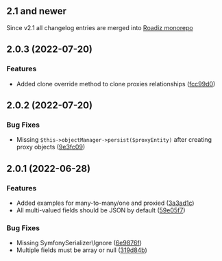 ## 2.1 and newer

Since v2.1 all changelog entries are merged into [Roadiz monorepo](https://github.com/roadiz/core-bundle-dev-app/blob/main/CHANGELOG.md)

## 2.0.3 (2022-07-20)

### Features

* Added clone override method to clone proxies relationships ([fcc99d0](https://github.com/roadiz/entity-generator/commit/fcc99d07d105683deeeab4baafa480bb2ceae36f))

## 2.0.2 (2022-07-20)

### Bug Fixes

* Missing `$this->objectManager->persist($proxyEntity)` after creating proxy objects ([9e3fc09](https://github.com/roadiz/entity-generator/commit/9e3fc09491dc837a8e9dd123ba1baaf73e7ee6bc))

## 2.0.1 (2022-06-28)

### Features

* Added examples for many-to-many/one and proxied ([3a3ad1c](https://github.com/roadiz/entity-generator/commit/3a3ad1c17741b7b50bdf1c968c4797cb0431401a))
* All multi-valued fields should be JSON by default ([59e05f7](https://github.com/roadiz/entity-generator/commit/59e05f7d79288fa418dc4aa35406c5fc39ae81a7))

### Bug Fixes

* Missing SymfonySerializer\Ignore ([6e9876f](https://github.com/roadiz/entity-generator/commit/6e9876f6fc165687f80f825ea6a4989255737c5d))
* Multiple fields must be array or null ([319d84b](https://github.com/roadiz/entity-generator/commit/319d84be32420ad175dcc69bff675cbf26d9f2c4))

